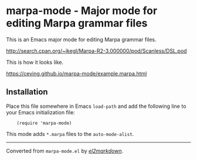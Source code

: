 # marpa-mode - Major mode for editing Marpa grammar files


This is an Emacs major mode for editing Marpa grammar files.

http://search.cpan.org/~jkegl/Marpa-R2-3.000000/pod/Scanless/DSL.pod

This is how it looks like.

https://ceving.github.io/marpa-mode/example.marpa.html

## Installation

Place this file somewhere in Emacs `load-path` and add the
following line to your Emacs initialization file:

        (require 'marpa-mode)

This mode adds `*.marpa` files to the `auto-mode-alist`.


---
Converted from `marpa-mode.el` by [*el2markdown*](https://github.com/Lindydancer/el2markdown).
